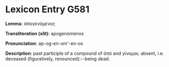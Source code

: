 # Lexicon Entry G581

**Lemma**: ἀπογενόμενος

**Transliteration (xlit)**: apogenómenos

**Pronunciation**: ap-og-en-om'-en-os

**Description**:
past participle of a compound of ἀπό and γίνομαι; absent, i.e. deceased (figuratively, renounced):--being dead.
